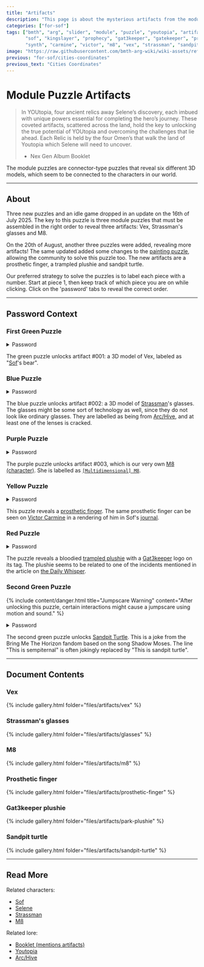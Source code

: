 ```yaml
---
title: "Artifacts"
description: "This page is about the mysterious artifacts from the module puzzles on the ARG website."
categories: ["for-sof"]
tags: ["bmth", "arg", "slider", "module", "puzzle", "youtopia", "artifacts", "relics", "selene", 
       "sof", "kingslayer", "prophecy", "gat3keeper", "gatekeeper", "prosthetic", "finger", 
       "synth", "carmine", "victor", "m8", "vex", "strassman", "sandpit turtle", "stampede", "trampled"]
image: "https://raw.githubusercontent.com/bmth-arg-wiki/wiki-assets/refs/heads/main/files/artifacts/vex-bear-300x300.png"
previous: "for-sof/cities-coordinates"
previous_text: "Cities Coordinates"
---
```


# Module Puzzle Artifacts

> In YOUtopia, four ancient relics away Selene’s discovery, each imbued with unique powers essential for 
> completing the hero’s journey. These coveted artifacts, scattered across the land, hold the key to unlocking 
> the true potential of YOUtopia and overcoming the challenges that lie ahead. Each Relic is held by the four 
> Omen’s that walk the land of Youtopia which Selene will need to uncover.
> 
> - Nex Gen Album Booklet

The module puzzles are connector-type puzzles that reveal six different 3D models, which seem to be 
connected to the characters in our world.

***

## About

Three new puzzles and an idle game dropped in an update on the 16th of July 2025. The 
key to this puzzle is three module puzzles that must be assembled in the right 
order to reveal three artifacts: Vex, Strassman's glasses and M8.

On the 20th of August, another three puzzles were added, revealing more artifacts! The same 
updated added some changes to the [painting puzzle](../website/emulator-escape), allowing 
the community to solve this puzzle too. The new artifacts are a prosthetic finger, a trampled 
plushie and sandpit turtle.

Our preferred strategy to solve the puzzles is to label each piece with a number. Start at piece 1, then
keep track of which piece you are on while clicking. Click on the 'password' tabs to reveal the correct order.

***

## Password Context

### First Green Puzzle

<details class="password">
<summary>Password</summary>
Order for the pieces: 1, 11, 8, 2, 4, 9, 10, 7, 6, 5, 3

{{"![password](https://raw.githubusercontent.com/bmth-arg-wiki/wiki-assets/main/files/artifacts/solved/green.png)" | markdownify}}

</details>

The green puzzle unlocks artifact #001: a 3D model of Vex, labeled as "[Sof](../characters/sof)'s bear".

### Blue Puzzle

<details class="password">
<summary>Password</summary>
Order for the pieces: 8, 2, 6, 10, 1, 9, 11, 5, 3, 7, 4

{{"![password](https://raw.githubusercontent.com/bmth-arg-wiki/wiki-assets/main/files/artifacts/solved/blue.png)" | markdownify}}

</details>

The blue puzzle unlocks artifact #002: a 3D model of [Strassman](../characters/strassman)'s glasses.
The glasses might be some sort of technology as well, since they do not look like ordinary glasses.
They are labelled as being from [Arc/Hive](../lore/archive), and at least one of the lenses is cracked.

### Purple Puzzle

<details class="password">
<summary>Password</summary>
Order for the pieces: 5, 10, 6, 11, 2, 4, 7, 8, 1, 9, 3

{{"![password](https://raw.githubusercontent.com/bmth-arg-wiki/wiki-assets/main/files/artifacts/solved/purple.png)" | markdownify}}

</details>

The purple puzzle unlocks artifact #003, which is our very own [M8 (character)](../m8). She is labelled as
[`[Multidimensional] M8`](#m8).

### Yellow Puzzle

<details class="password">
<summary>Password</summary>
Order for the pieces: 9, 7, 5, 8, 1, 6, 11, 3, 4, 10, 2

{{"![password](https://raw.githubusercontent.com/bmth-arg-wiki/wiki-assets/main/files/artifacts/solved/yellow.png)" | markdownify}}

</details>

This puzzle reveals a [prosthetic finger](#prosthetic-finger). The same prosthetic finger can be seen on [Victor Carmine](../characters/victor-carmine) 
in a rendering of him in Sof's [journal](../website/journal).

### Red Puzzle

<details class="password">
<summary>Password</summary>
Order for the pieces: 3, 1, 6, 11, 9, 10, 4, 5, 2, 7, 8

{{"![password](https://raw.githubusercontent.com/bmth-arg-wiki/wiki-assets/main/files/artifacts/solved/red.png)" | markdownify}}

</details>

The puzzle reveals a bloodied [trampled plushie](#gat3keeper-plushie) 
with a [Gat3keeper](../website/tdw-gatekeeper) logo on its tag. The plushie 
seems to be related to one of the incidents mentioned in the article on 
[the Daily Whisper](../website/website#the-daily-whisper).

### Second Green Puzzle

{% include content/danger.html
title="Jumpscare Warning"
content="After unlocking this puzzle, certain interactions might cause a jumpscare using motion and sound."
%}

<details class="password">
<summary>Password</summary>
Order for the pieces: 3, 4, 9, 6, 10, 7, 11, 8, 1, 2, 5

{{"![password](https://raw.githubusercontent.com/bmth-arg-wiki/wiki-assets/main/files/artifacts/solved/green2.png)" | markdownify}}

</details>

The second green puzzle unlocks [Sandpit Turtle](#sandpit-turtle). This is a joke from the Bring Me The Horizon fandom 
based on the song Shadow Moses. The line "This is sempiternal" is often jokingly replaced by "This is sandpit turtle".

***

## Document Contents

### Vex

{% include gallery.html folder="files/artifacts/vex" %}

### Strassman's glasses

{% include gallery.html folder="files/artifacts/glasses" %}

### M8

{% include gallery.html folder="files/artifacts/m8" %}

### Prosthetic finger

{% include gallery.html folder="files/artifacts/prosthetic-finger" %}

### Gat3keeper plushie

{% include gallery.html folder="files/artifacts/park-plushie" %}

### Sandpit turtle

{% include gallery.html folder="files/artifacts/sandpit-turtle" %}

***

## Read More

Related characters:

- [Sof](../characters/sof)
- [Selene](../characters/selene)
- [Strassman](../characters/strassman)
- [M8](../m8)

Related lore:

- [Booklet (mentions artifacts)](../lore/booklet)
- [Youtopia](../lore/youtopia)
- [Arc/Hive](../lore/archive)

